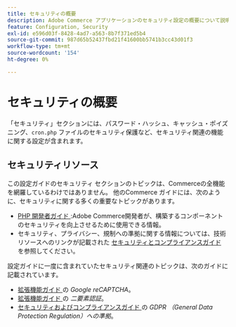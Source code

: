 ```yaml
---
title: セキュリティの概要
description: Adobe Commerce アプリケーションのセキュリティ設定の概要について説明します。
feature: Configuration, Security
exl-id: e596d03f-8428-4ad7-a563-8b7f371ed5b4
source-git-commit: 987d65b52437fbd21f41600bb5741b3cc43d01f3
workflow-type: tm+mt
source-wordcount: '154'
ht-degree: 0%

---
```


# セキュリティの概要

「セキュリティ」セクションには、パスワード・ハッシュ、キャッシュ・ポイズニング、`cron.php` ファイルのセキュリティ保護など、セキュリティ関連の機能に関する設定が含まれます。

## セキュリティリソース

この設定ガイドのセキュリティ セクションのトピックは、Commerceの全機能を網羅しているわけではありません。 他のCommerce ガイドには、次のように、セキュリティに関する多くの重要なトピックがあります。

- [PHP 開発者ガイド ](https://developer.adobe.com/commerce/php/development/security/):Adobe Commerce開発者が、構築するコンポーネントのセキュリティを向上させるために使用できる情報。
- セキュリティ、プライバシー、規制への準拠に関する情報については、技術リソースへのリンクが記載された [ セキュリティとコンプライアンスガイド ](https://experienceleague.adobe.com/ja/docs/commerce-operations/security-and-compliance/overview) を参照してください。

設定ガイドに一度に含まれていたセキュリティ関連のトピックは、次のガイドに記載されています。

- [ 拡張機能ガイド ](https://experienceleague.adobe.com/ja/docs/commerce-admin/systems/security/captcha/security-google-recaptcha) の _Google reCAPTCHA_。
- [ 拡張機能ガイド ](https://developer.adobe.com/commerce/testing/functional-testing-framework/two-factor-authentication/) の _二要素認証_。
- [ セキュリティおよびコンプライアンスガイド ](https://experienceleague.adobe.com/ja/docs/commerce-operations/security-and-compliance/privacy/gdpr) の _GDPR （General Data Protection Regulation）への準拠_。

